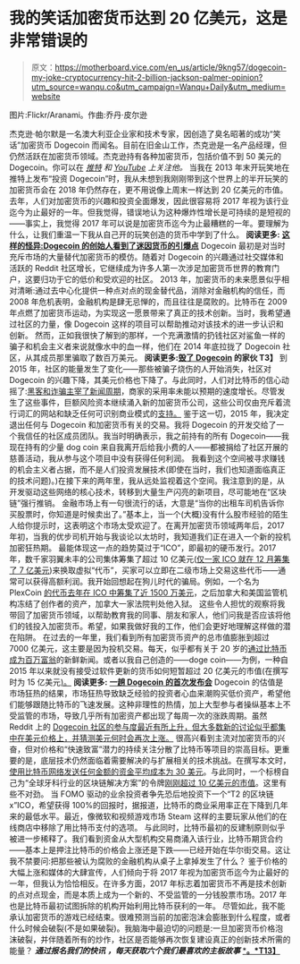 # 我的笑话加密货币达到 20 亿美元，这是非常错误的

> 原文：<https://motherboard.vice.com/en_us/article/9kng57/dogecoin-my-joke-cryptocurrency-hit-2-billion-jackson-palmer-opinion?utm_source=wanqu.co&utm_campaign=Wanqu+Daily&utm_medium=website>

图片:Flickr/Aranami。作曲:乔丹·皮尔逊

 杰克逊·帕尔默是一名澳大利亚企业家和技术专家，因创造了臭名昭著的成功“笑话”加密货币 Dogecoin 而闻名。目前在旧金山工作，杰克逊是一名产品经理，但仍然活跃在加密货币领域。杰克逊持有各种加密货币，包括价值不到 50 美元的 Dogecoin。你可以在 [*推特*](https://twitter.com/ummjackson) *和* *[YouTube](https://www.youtube.com/JacksonPalmer) 上关注他。*  当我在 2013 年末开玩笑地在推特上发布“投资 Dogecoin”时，我从未想到我刚刚带到这个世界上的半开玩笑的加密货币会在 2018 年仍然存在，更不用说像上周末一样达到 20 亿美元的市值。  去年，人们对加密货币的兴趣和投资全面爆发，因此很容易将 2017 年视为该行业迄今为止最好的一年。但我觉得，错误地认为这种爆炸性增长是可持续的是短视的——事实上，我觉得 2017 年可以说是加密货币迄今为止最糟糕的一年。要理解为什么，让我们重温一下我从自己开的玩笑创造的货币中学到了什么。  **阅读更多:** **[这样的怪异:Dogecoin 的创始人看到了迷因货币的引爆点](https://motherboard.vice.com/en_us/article/jp5x3d/dogecoins-founders-believe-in-the-power-of-meme-currencies)**  Dogecoin 最初是对当时充斥市场的大量替代加密货币的模仿。随着对 Dogecoin 的兴趣通过社交媒体和活跃的 Reddit 社区增长，它继续成为许多人第一次涉足加密货币世界的教育门户，这要归功于它的低价和受欢迎的社区。  2013 年，加密货币的未来愿景似乎相对清晰:通过去中心化提供一种点对点的现金替代品，消除对金融机构的信任，而 2008 年危机表明，金融机构是肆无忌惮的，而且往往是腐败的。比特币在 2009 年点燃了加密货币运动，为实现这一愿景带来了真正的技术创新。当时，我希望通过社区的力量，像 Dogecoin 这样的项目可以帮助推动对该技术的进一步认识和创新。  然而，正如我很快了解到的那样，一个充满激情的扔钱社区对鲨鱼一样的骗子和机会主义者来说就像水中的血一样，他们在 2014 年底拉拢了 Dogecoin 社区，从其成员那里骗取了数百万美元。  **阅读更多:[毁了 Dogecoin](https://motherboard.vice.com/en_us/article/78xqxb/the-guy-who-ruined-dogecoin) 的家伙 T3】**  到 2015 年，社区的能量发生了变化——那些被骗子烧伤的人开始消失，社区对 Dogecoin 的兴趣下降，其美元价格也下降了。与此同时，人们对比特币的信心动摇了:[黑客和诈骗主宰了新闻周期](https://news.bitcoin.com/josh-garza-held-liable-9-million-usd-wire-fraud/)，商家的采用率未能以预期的速度增长。尽管发生了这些事件，巨额风险资本继续涌入新的加密货币公司，这些公司仅由充斥着流行词汇的网站和缺乏任何可识别商业模式的[支持。](https://thenextweb.com/hardfork/2018/01/05/bitconnect-cease-desist-order-ponzi/)  鉴于这一切，2015 年，我决定退出任何与 Dogecoin 和加密货币有关的交易。我将 Dogecoin 的开发交给了一个我信任的社区成员团队。我当时明确表示，我之前持有的所有 Dogecoin——我现在持有的少量 dog coin 来自我离开后给我小费的人——都被捐给了社区开展的慈善活动，我从参与这个项目中没有获得任何利润。  我看到这个空间被寻求赚钱的机会主义者占据，而不是人们投资发展技术(即使在当时，我们也知道面临真正的技术问题)。)在接下来的两年里，我从远处监视着这个空间。我注意到的是，从开发驱动这些网络的核心技术，转移到大量生产闪亮的新项目，尽可能地在“区块链”强行推销。  金融市场上有一句很流行的话，大意是“当你的出租车司机告诉你买股票时，你知道是时候卖出了。”基本上，当一个(大概)没有什么股市经验的陌生人给你提示时，这表明这个市场太受欢迎了。在离开加密货币领域两年后，2017 年初，当我的优步司机开始与我谈论以太坊时，我知道我们正在进入一个新的投机加密狂热期。  最能体现这一点的趋势莫过于“ICO”，即最初的硬币发行。2017 年，数千家羽翼未丰的公司集体筹集了超过 10 亿美元([仅一家 ICO 就在 12 月筹集了 7 亿美元](https://www.wsj.com/articles/chasing-the-next-bitcoin-investors-shell-out-700-million-for-coins-with-no-purpose-1513602000))来换取虚拟“代币”，买家可以立即在二级市场上交易这些代币——通常可以获得高额利润。我开始回想起在狗儿时代的骗局。例如，一个名为 PlexCoin [的代币去年在 ICO 中筹集了近 1500 万美元](https://motherboard.vice.com/en_us/article/qvzkx7/plexcoin-scam-founder-sentenced-to-jail-and-fined-10k)，之后加拿大和美国监管机构冻结了创作者的资产，加拿大一家法院判处他入狱。  这些令人担忧的观察将我带回了加密货币领域，以帮助教育我的同事、朋友和家人，他们问我是否应该将他们的钱投入加密货币。希望，如果我做好我的工作，他们会更好地理解这样做的潜在陷阱。  在过去的一年里，我们看到所有加密货币资产的总市值膨胀到超过 7000 亿美元，这主要是因为投机交易。每天，似乎都有关于 20 岁的[通过比特币成为百万富翁](https://www.cnbc.com/2017/12/15/teenage-bitcoin-millionaire-its-a-wonderful-time-to-buy-bitcoin.html)的新鲜新闻。或者以我自己创造的——doge coin——为例，一种自 2015 年以来就没有接受过软件更新的货币如何短暂超过 20 亿美元的市值(在撰写时为 15 亿美元[)。](https://coinmarketcap.com/currencies/dogecoin/)  **阅读更多:** [**一趟 Dogecoin 的首次发布会**](https://motherboard.vice.com/en_us/article/bmjmv8/a-trip-to-dogecoins-first-conference)  Dogecoin 的估值是市场狂热的结果，市场狂热导致缺乏经验的投资者心血来潮购买低价资产，希望他们能够跟随比特币的飞速发展。这种非理性的热情，加上大型参与者操纵基本上不受监管的市场，导致几乎所有加密资产都出现了每周一次的涨跌周期。虽然 Reddit 上的 [Dogecoin 社区的参与度最近有所上升，但大多数新的讨论似乎都集中在美元价格上，并猜测美元何时会再次上涨。](https://www.reddit.com/r/dogecoin/)  很高兴看到主流对加密货币的兴奋，但对价格和“快速致富”潜力的持续关注分散了比特币等项目的崇高目标。更重要的是，底层技术仍然面临着需要解决的与扩展相关的技术挑战。在撰写本文时，[使用比特币网络发送任何金额的资金平均成本为 30 美元](https://bitinfocharts.com/comparison/bitcoin-transactionfees.html)。与此同时，一个标榜自己为“全球牙科行业的区块链解决方案”的令牌[刚刚超过 10 亿美元的市值](https://coinmarketcap.com/currencies/dentacoin/)。这里有些不对劲。  当 FOMO 驱动的业余投资者争先恐后地投资下一个“T2 的区块链 x”ICO，希望获得 100%的回报时，据报道，比特币的商业采用率正在下降到几年来的最低水平。最近，像微软和视频游戏市场 Steam 这样的主要玩家从他们的在线商店中移除了用比特币支付的选项。  与此同时，比特币最初的反建制原则似乎被进一步稀释了。我们看到资金从大型机构交易商涌入该行业，比特币期货合约——基本上是押注比特币的价格会上涨还是下跌——已经开始在华尔街交易。这让我不禁要问:把那些被认为腐败的金融机构从桌子上拿掉发生了什么？  鉴于价格的大幅上涨和媒体的大肆宣传，人们倾向于将 2017 年视为加密货币迄今为止最好的一年，但我认为恰恰相反。在许多方面，2017 年标志着加密货币不再是技术创新的点对点现金，而是本质上成为一个新的、不受监管的一分钱股票市场。2017 年也是比特币最初试图拆除的机构开始利用比特币获利的一年。  尽管如此，我不能承认加密货币的游戏已经结束。很难预测当前的加密泡沫会膨胀到什么程度，或者什么时候会破裂(不是如果破裂)。我脑海中最迫切的问题是:一旦加密货币价格泡沫破裂，并伴随着所有的炒作，社区是否能够再次恢复建设真正的创新技术所需的能量？  ***通过报名我们的快讯*** ***，每天获取六个我们最喜欢的主板故事*** [***。*T13】**](http://motherboard.club/)